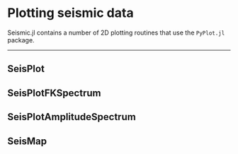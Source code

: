 # Plotting seismic data

Seismic.jl contains a number of 2D plotting routines that use the `PyPlot.jl` package.

---

## SeisPlot

## SeisPlotFKSpectrum

## SeisPlotAmplitudeSpectrum

## SeisMap
